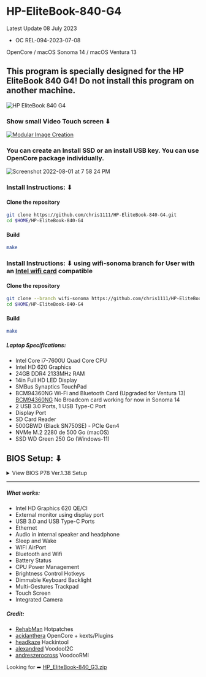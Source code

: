 # HP-EliteBook-840-G4
Latest Update 08 July 2023
- OC REL-094-2023-07-08

OpenCore / macOS Sonoma 14 / macOS Ventura 13

## This program is specially designed for the HP EliteBook 840 G4! Do not install this program on another machine.


![HP EliteBook 840 G4](https://user-images.githubusercontent.com/6248794/180880895-2980622f-2421-4e36-a178-1fdedc10b38a.png)


### Show small Video Touch screen ⬇︎
[![Modular Image Creation](https://user-images.githubusercontent.com/6248794/180882015-aa6209bd-a10d-4a1e-85cf-d9729b8e0efc.png)](https://youtu.be/jwMZei4FWgo)

### You can create an Install SSD or an install USB key. You can use OpenCore package individually.
![Screenshot 2022-08-01 at 7 58 24 PM](https://user-images.githubusercontent.com/6248794/182264336-393bf0a0-5cde-498e-8bbc-e6f5cf76a1f0.png)


### Install Instructions: ⬇︎
#### Clone the repository
```bash
git clone https://github.com/chris1111/HP-EliteBook-840-G4.git
cd $HOME/HP-EliteBook-840-G4
```

#### Build
```bash
make
```


### Install Instructions: ⬇︎ using wifi-sonoma branch for User with an [Intel wifi card](https://openintelwireless.github.io/itlwm/Compat.html#dvm-iwn) compatible
#### Clone the repository
```bash
git clone --branch wifi-sonoma https://github.com/chris1111/HP-EliteBook-840-G4.git
cd $HOME/HP-EliteBook-840-G4
```

#### Build
```bash
make
```


##### Laptop Specifications:
- Intel Core i7-7600U Quad Core CPU
- Intel HD 620 Graphics
- 24GB DDR4 2133MHz RAM
- 14in Full HD LED Display
- SMBus Synaptics TouchPad
- BCM94360NG Wi-Fi and Bluetooth Card (Upgraded for Ventura 13) [BCM94360NG](https://www.aliexpress.com/item/32464748097.html?spm=a2g0o.order_list.order_list_main.11.16611802TVtCh4) No Broadcom card working for now in Sonoma 14
- 2 USB 3.0 Ports, 1 USB Type-C Port
- Display Port
- SD Card Reader
- 500GBWD (Black SN750SE) - PCIe Gen4
- NVMe M.2 2280 de 500 Go (macOS)
- SSD WD Green 250 Go (Windows-11)

## BIOS Setup: ⬇︎
<details> 
  <summary>View BIOS P78 Ver.1.38 Setup</summary>
	

# Main

# Update System Bios
- Lock BIOS Version ➤ Disable
- Native OS Firmware Update Service ➤ Enable
- BIOS Rollback Policy ➤ Unrestricted Rollback to older BIOS
- BIOS Allow Bios Update using a network ➤ Enable

# Security
- Administrator Tools ➤ Nothing change

## Security Configuration
	- TPM Specification Version ➤ 2.0
- TPM Device ➤ Available
- TPM State ➤ Disable
- Clear TPM ➤ No
- TPM Activation Policy ➤ Allow user to reject

## Security Configuration ➤  Bios SureStart
- Verify Boot Block on every boot ➤ Disable
- BIOS Data Recovery Policy ➤ Automatic
- Prompt on Network Controller Configuration Change ➤ Disable
- Dynamic Runtime Scanning of Boot Block ➤ Disable
- Sure Start BIOS Settings Protection ➤ Disable
- Enhanced HP Firmware Runtime Intrusion Prevention and Detection ➤ Disable
- Sure Start Security Event Policy ➤ Log Event and notify user
- Physical Presence Interface ➤ Disable
- Intel Software Gard Extensions (SGX) ➤ Disable

## Security Configuration ➤ Utilities
- Hard Drive Utilities
- Save/Restore MBR of System Hard Drive ➤ Disable
- Save/Restore GPT of System Hard Drive ➤ Disabled
- Allow OPAL Hard Drive SID Authentication ➤ Disable
- Permanent Disable Absolute Persistence Module Set Once ➤ No
- System Management Command ➤ Enable

# Advanced


## Display Language ➤ (Your Language)
## Select Keyboard Layout ➤ (Your Language)
## Scheduled Power-On
- Sunday ➤ Disable
- Monday ➤ Disable
- Tuesday ➤ Disable
- Wednesday ➤ Disable
- Thursday ➤ Disable
- Friday ➤ Disable
- Saturday ➤ Disable

	
## Boot Options
- Startup Delay (sec.) ➤ 0
- Fast Boot ➤ Disable
- Audio Alerts During Boot ➤ Enable
- NumLock on at boot ➤ Enable
- USB Storage Boot ➤ Enable
- Prompt on Memory Size Change ➤ Disable
- Network (PXE) Boot ➤ Disable
- Prompt on Fixed Storage Change ➤ Disable
- Prompt on Battery Errors ➤ Enable
- Legacy Boot Options ➤ Disable
- Legacy Boot Order ➤ (Your Disk order)
- UEFI Boot Options ➤ Enable
- UEFI Boot Order (Your Disk order)


## Secure Boot Configuration
- Configure Legacy Support and Secure Boot ➤ Legacy Support Enable and Secure Boot Disable
- Import Custom Secure Boot keys ➤ Do Nothing
- Clear Secure Boot keys ➤ Disable
- Reset Secure Boot keys to factory defaults ➤ Disable
- Enable MS UEFI CA key ➤ Yes
- Ready to disable MS UEFI CA Key ➤ Ready
- Custom Keys Image Verification State ➤ No Custom Keys
- Ready BIOS for Device Guard Use ➤ Do Nothing






## System Options
- Turbo-boost ➤ Enable
- Hyperthreading ➤ Enable
- Multi-processor ➤ Enable
- Virtualization Technology (VTx) ➤ Enable
- Virtualization Technology for Directed I/O (VTd) ➤ Disable
- Fast Charge ➤ Disable
- Special Key mapped to Fn + keypress ➤ Disable
- Swap Fn control (Keys) ➤ Disable
- Launch or key without Fn keypress ➤ Enable
- Enable Turbo Boost on DC ➤ Enable
- HP Application Driver ➤ Disable

## Buil-in Device Options
- Embedded LAN controller➤ Enable
- Wake On LAN➤ Boot to Hard Drive
- Integrated Microphone ➤ Enable
- Internal Speakers ➤ Enable
- Runtime Power Management ➤ Enable
- Headphone Output ➤ Enable
- Lock Wireless Button ➤ Enable
- Wireless Network Device (WLAN) ➤ Enable
- Bluetooth ➤ Enable
- Lan / WLAN Auto Switching ➤ Disable
- Wake on Lan in Battery Mode ➤ Disable
- Fan Always on Battery mode on AC Power ➤ Disable
- Fan Quietness Mode ➤ Disable
- Boost Converter ➤ Enable
- Backlit keyboard timeout ➤ 15 secs.
- Integrated Camera ➤ Enable
- Fingerprint Device ➤ Disable
- Touch Device ➤ Enable
- Disable Battery On Next Boot ➤ Do not disable

## Port Options
- Media Card Reader ➤ Enable
- Left USB Ports ➤ Enable
- Right USB Ports ➤ Enable
- Right USB Port 1 ➤ Enable
- Right USB Port 2 ➤ Enable
- Docking USB Ports ➤ Disable
- USB Legacy Port Charging ➤ Enable
- Disable Charging Port in sleep/off if battery below (%): ➤ 10
- Smart Card ➤ Disabled
- M.2 SSD 1 ➤ Enable
- SATA1 ➤ Enable
- Restrict USB Devices ➤ Allow all USB Devices
- USB Type-C Controller Firmware Update ➤ Enable

## Option ROM Launch Policy
- Configure Option ROM Launch Policy ➤ All UEFI

## Power Management Options
- Runtime Power Management ➤ Enable
- Extended Idle Power States ➤ Disable
- Deep Sleep ➤ Disable
- Wake when Lid is Opened ➤ Disable
- Wake on USB ➤ Disable
- Power Control ➤ Enable
- Battery Health Manager ➤ Let HP manage my battery charging

## Remote Management Options
- Active Management (AMT) ➤ Enable
- USB Key Provisioning Support ➤ Disable
- USB Redirection Support ➤ Disable
- Unconfigure AMT on next boot ➤ Do Not Apply
- SOL Terminal Emulation Mode ➤ ANSI
- Show Unconfigure ME Confirmation Prompt ➤ Disable
- Verbose Boot Messages ➤ Disable
- Watchdog Timer ➤ Disable
- OS Watchdog Timer (min.) ➤ 5
- BIOS Watchdog Timer (min.) ➤ 5
- CIRA Timeout (min.) ➤ 1 min

## MAC Address pass Through
- Host Based MAC Address ➤ System Adress
- Reuse Embedded Address Lan Address ➤ Disable




</details>

-----------------------------------------------------------------------------



##### What works:
- Intel HD Graphics 620 QE/CI
- External monitor using display port
- USB 3.0 and USB Type-C Ports
- Ethernet
- Audio in internal speaker and headphone
- Sleep and Wake
- WIFI AirPort
- Bluetooth and Wifi
- Battery Status
- CPU Power Management
- Brightness Control Hotkeys
- Dimmable Keyboard Backlight
- Multi-Gestures Trackpad
- Touch Screen
- Integrated Camera



##### Credit:
- [RehabMan](https://github.com/RehabMan) Hotpatches
- [acidanthera](https://github.com/acidanthera) OpenCore + kexts/Plugins
- [headkaze](https://github.com/headkaze) Hackintool
- [alexandred](https://github.com/alexandred) VoodooI2C
- [andreszerocross](https://github.com/andreszerocross/VoodooRMI) VoodooRMI

Looking for ➦ [HP_EliteBook-840_G3.zip](https://github.com/chris1111/HP-EliteBook-840-G4/files/11947533/HP_EliteBook-840_G3.zip)

 
